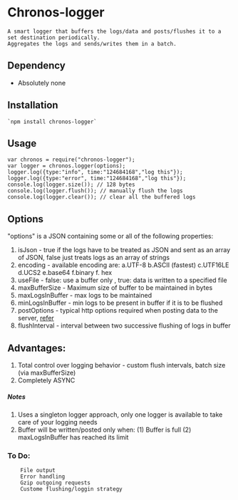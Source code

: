 # Chronos-logger
	A smart logger that buffers the logs/data and posts/flushes it to a set destination periodically.
	Aggregates the logs and sends/writes them in a batch.
## Dependency
- Absolutely none

## Installation
	`npm install chronos-logger`

## Usage

	var chronos = require("chronos-logger");
	var logger = chronos.logger(options);
	logger.log({type:"info", time:"124684168","log this"});
	logger.log({type:"error", time:"124684168","log this"});
	console.log(logger.size()); // 128 bytes
	console.log(logger.flush()); // manually flush the logs
	console.log(logger.clear()); // clear all the buffered logs 
	

## Options
"options" is a JSON containing some or all of the following properties:
1. isJson - true if the logs have to be treated as JSON and sent as an array of JSON, false just treats logs as an array of strings
2. encoding - available encoding are:
  a.UTF-8
  b.ASCII (fastest)
  c.UTF16LE
  d.UCS2
  e.base64
  f.binary
  f. hex
3. useFile - false: use a buffer only , true: data is written to a specified file
4. maxBufferSize - Maximum size of buffer to be maintained in bytes
5. maxLogsInBuffer - max logs to be maintained
6. minLogsInBuffer - min logs to be present in buffer if it is to be flushed
7. postOptions - typical http options required when posting data to the server, [refer](https://nodejs.org/api/http.html#http_http_request_options_callback)
8. flushInterval - interval between two successive flushing of logs in buffer

## Advantages:
1. Total control over logging behavior - custom flush intervals, batch size (via maxBufferSize)
2. Completely ASYNC
 

##### Notes
1. Uses a singleton logger approach, only one logger is available to take care of your logging needs
2. Buffer will be written/posted only when: (1) Buffer is full (2) maxLogsInBuffer has reached its limit
	
### To Do:
		File output
		Error handling
		Gzip outgoing requests
		Custome flushing/loggin strategy
